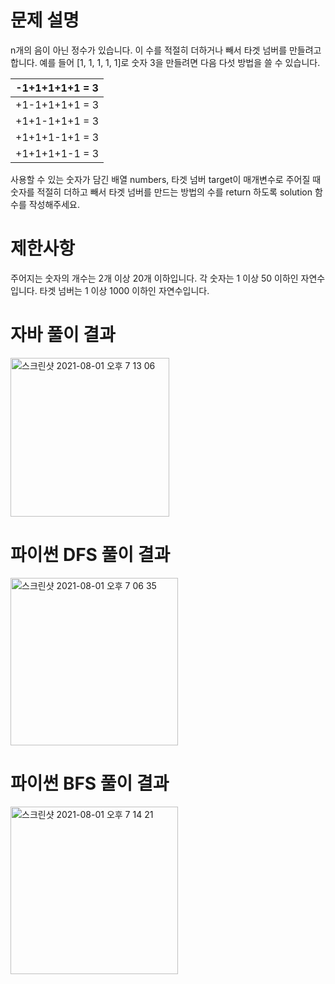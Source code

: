 # 문제 설명
n개의 음이 아닌 정수가 있습니다. 이 수를 적절히 더하거나 빼서 타겟 넘버를 만들려고 합니다. 예를 들어 [1, 1, 1, 1, 1]로 숫자 3을 만들려면 다음 다섯 방법을 쓸 수 있습니다.

|-1+1+1+1+1 = 3|
|:---:|
|+1-1+1+1+1 = 3|
|+1+1-1+1+1 = 3|
|+1+1+1-1+1 = 3|
|+1+1+1+1-1 = 3|

사용할 수 있는 숫자가 담긴 배열 numbers, 타겟 넘버 target이 매개변수로 주어질 때 숫자를 적절히 더하고 빼서 타겟 넘버를 만드는 방법의 수를 return 하도록 solution 함수를 작성해주세요.

# 제한사항
주어지는 숫자의 개수는 2개 이상 20개 이하입니다.
각 숫자는 1 이상 50 이하인 자연수입니다.
타겟 넘버는 1 이상 1000 이하인 자연수입니다.

# 자바 풀이 결과
<img width="254" alt="스크린샷 2021-08-01 오후 7 13 06" src="https://user-images.githubusercontent.com/42399580/127767250-ac5409d6-4599-48ec-b41a-15abb2355f18.png">

# 파이썬 DFS 풀이 결과
<img width="268" alt="스크린샷 2021-08-01 오후 7 06 35" src="https://user-images.githubusercontent.com/42399580/127767092-34b97781-60e0-43fe-8296-36e96c0ea084.png">

# 파이썬 BFS 풀이 결과
<img width="268" alt="스크린샷 2021-08-01 오후 7 14 21" src="https://user-images.githubusercontent.com/42399580/127767286-e683e827-5174-42f1-b498-2978bf8f5eb1.png">
